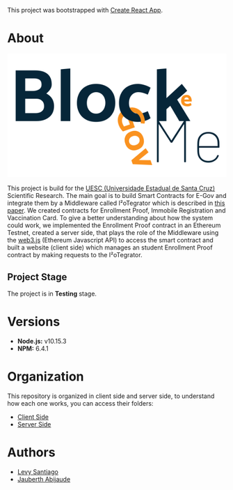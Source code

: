 This project was bootstrapped with [Create React App](https://github.com/facebook/create-react-app).

# About

<p align="center">
    <img src="./client/src/images/blockegovme.png" alt="blockegov me"/>
</p>

This project is build for the [UESC (Universidade Estadual de Santa Cruz)](http://www.uesc.br/) Scientific Research. The main goal is to build Smart Contracts for E-Gov and integrate them by a Middleware called I²oTegrator which is described in [this paper](https://ieeexplore.ieee.org/document/8538541). We created contracts for Enrollment Proof, Immobile Registration and Vaccination Card. To give a better understanding about how the system could work, we implemented the Enrollment Proof contract in an Ethereum Testnet, created a server side, that plays the role of the Middleware using the [web3.js](https://web3js.readthedocs.io/en/1.0/) (Ethereum Javascript API) to access the smart contract and built a website (client side) which manages an student Enrollment Proof contract by making requests to the I²oTegrator.

## Project Stage

The project is in **Testing** stage.

# Versions

- **Node.js:** v10.15.3
- **NPM:** 6.4.1

# Organization

This repository is organized in client side and server side, to understand how each one works, you can access their folders:

- [Client Side](https://github.com/Levysantiago/smartcontracts-for-egov/tree/master/client)
- [Server Side](https://github.com/Levysantiago/smartcontracts-for-egov/tree/master/server)

# Authors

- [Levy Santiago](https://github.com/Levysantiago)
- [Jauberth Abijaude](https://github.com/jauberth)

